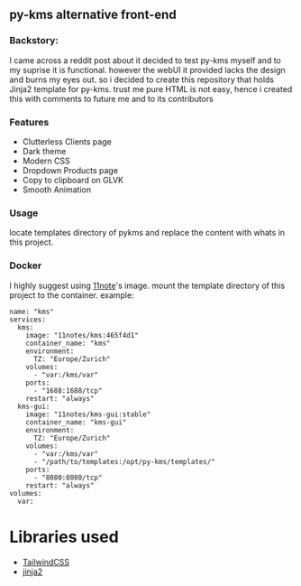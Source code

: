 ## py-kms alternative front-end

### Backstory:
I came across a reddit post about it decided to test py-kms myself and to my suprise it is functional. however the webUI it provided lacks the design and burns my eyes out. so i decided to create this repository that holds Jinja2 template for py-kms. trust me pure HTML is not easy, hence i created this with comments to future me and to its contributors

### Features
- Clutterless Clients page
- Dark theme
- Modern CSS
- Dropdown Products page
- Copy to clipboard on GLVK
- Smooth Animation

### Usage
locate templates directory of pykms and replace the content with whats in this project.

### Docker
I highly suggest using [11note](https://github.com/11notes/docker-kms)'s image. mount the template directory of this project to the container. example:

```
name: "kms"
services:
  kms:
    image: "11notes/kms:465f4d1"
    container_name: "kms"
    environment:
      TZ: "Europe/Zurich"
    volumes:
      - "var:/kms/var"
    ports:
      - "1688:1688/tcp"
    restart: "always"
  kms-gui:
    image: "11notes/kms-gui:stable"
    container_name: "kms-gui"
    environment:
      TZ: "Europe/Zurich"
    volumes:
      - "var:/kms/var"
      - "/path/to/templates:/opt/py-kms/templates/"
    ports:
      - "8080:8080/tcp"
    restart: "always"
volumes:
  var:
```

# Libraries used
- [TailwindCSS](https://tailwindcss.com/)
- [jinja2](https://jinja.palletsprojects.com/)